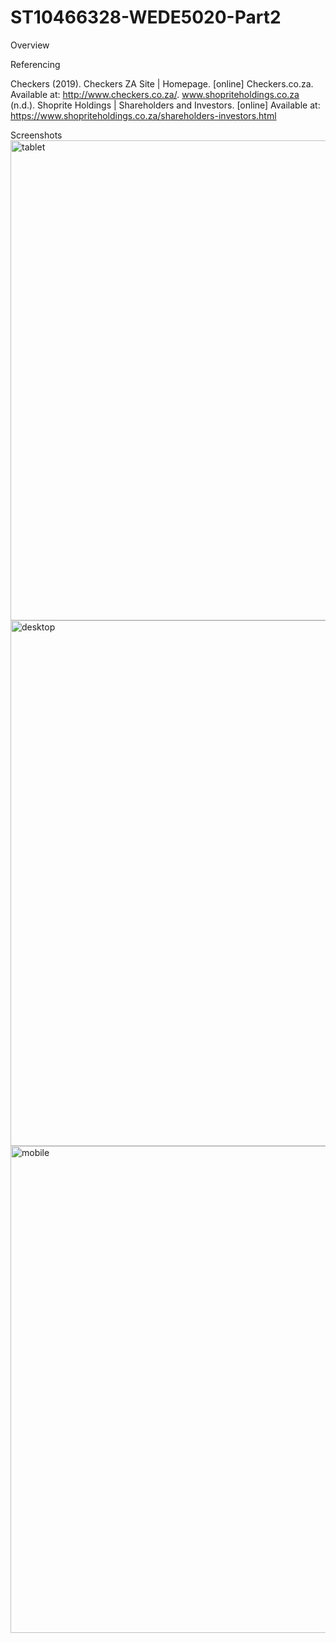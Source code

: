 # ST10466328-WEDE5020-Part2
Overview 


Referencing

Checkers (2019). Checkers ZA Site | Homepage. [online] Checkers.co.za. Available at: http://www.checkers.co.za/.
www.shopriteholdings.co.za (n.d.). Shoprite Holdings | Shareholders and Investors. [online] Available at: https://www.shopriteholdings.co.za/shareholders-investors.html


Screenshots
<img width="753" height="768" alt="tablet" src="https://github.com/user-attachments/assets/f1a13d52-3f9c-485a-97f9-b2bee2d13334" />
<img width="1567" height="841" alt="desktop" src="https://github.com/user-attachments/assets/342ee156-6b5e-416d-ab57-c4e0a2a5b7a2" />
<img width="973" height="779" alt="mobile" src="https://github.com/user-attachments/assets/552e9552-07bd-413d-b85c-9f0153d56302" />
